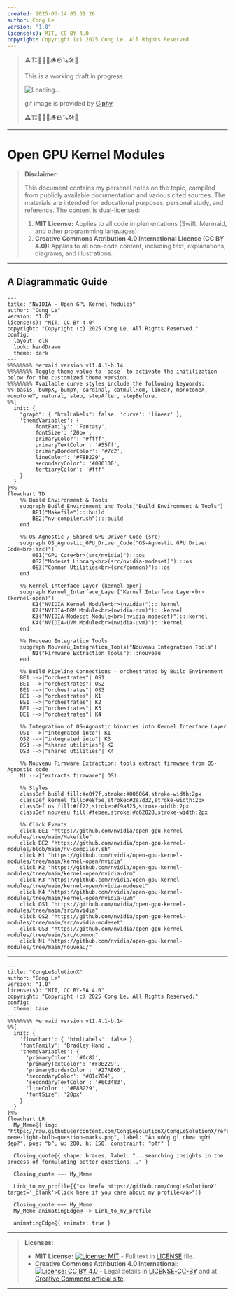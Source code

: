 ```yaml
---
created: 2025-03-14 05:31:26
author: Cong Le
version: "1.0"
license(s): MIT, CC BY 4.0
copyright: Copyright (c) 2025 Cong Le. All Rights Reserved.
---
```




> ⚠️🏗️🚧🦺🧱🪵🪨🪚🛠️👷
> 
> This is a working draft in progress.
> 
> ![Loading...](https://media3.giphy.com/media/v1.Y2lkPTc5MGI3NjExZXp6ejJ4eDh0dDl4Y3R5cDcwdzBnMjdhYjI5aWRpdXJqcG42N2ZwMyZlcD12MV9pbnRlcm5hbF9naWZfYnlfaWQmY3Q9Zw/SmaYvew52UlC9MmB6l/giphy.gif)
> 
> gif image is provided by [Giphy](https://giphy.com)
> 
> ⚠️🏗️🚧🦺🧱🪵🪨🪚🛠️👷

----


# Open GPU Kernel Modules
> **Disclaimer:**
>
> This document contains my personal notes on the topic,
> compiled from publicly available documentation and various cited sources.
> The materials are intended for educational purposes, personal study, and reference.
> The content is dual-licensed:
> 1. **MIT License:** Applies to all code implementations (Swift, Mermaid, and other programming languages).
> 2. **Creative Commons Attribution 4.0 International License (CC BY 4.0):** Applies to all non-code content, including text, explanations, diagrams, and illustrations.
---


## A Diagrammatic Guide 


```mermaid
---
title: "NVIDIA - Open GPU Kernel Modules"
author: "Cong Le"
version: "1.0"
license(s): "MIT, CC BY 4.0"
copyright: "Copyright (c) 2025 Cong Le. All Rights Reserved."
config:
  layout: elk
  look: handDrawn
  theme: dark
---
%%%%%%%% Mermaid version v11.4.1-b.14
%%%%%%%% Toggle theme value to `base` to activate the initilization below for the customized theme version.
%%%%%%%% Available curve styles include the following keywords:
%% basis, bumpX, bumpY, cardinal, catmullRom, linear, monotoneX, monotoneY, natural, step, stepAfter, stepBefore.
%%{
  init: {
    "graph": { "htmlLabels": false, 'curve': 'linear' },
    'themeVariables': {
        'fontFamily': 'Fantasy',
        'fontSize': '20px',
        'primaryColor': '#ffff',
        'primaryTextColor': '#55ff',
        'primaryBorderColor': '#7c2',
        'lineColor': '#F8B229',
        'secondaryColor': '#006100',
        'tertiaryColor': '#fff'
    }
  }
}%%
flowchart TD
    %% Build Environment & Tools
    subgraph Build_Environment_and_Tools["Build Environment & Tools"]
        BE1("Makefile"):::build
        BE2("nv-compiler.sh"):::build
    end

    %% OS-Agnostic / Shared GPU Driver Code (src)
    subgraph OS_Agnostic_GPU_Driver_Code["OS-Agnostic GPU Driver Code<br>(src)"]
        OS1("GPU Core<br>(src/nvidia)"):::os
        OS2("Modeset Library<br>(src/nvidia-modeset)"):::os
        OS3("Common Utilities<br>(src/common)"):::os
    end

    %% Kernel Interface Layer (kernel-open)
    subgraph Kernel_Interface_Layer["Kernel Interface Layer<br>(kernel-open)"]
        K1("NVIDIA Kernel Module<br>(nvidia)"):::kernel
        K2("NVIDIA-DRM Module<br>(nvidia-drm)"):::kernel
        K3("NVIDIA-Modeset Module<br>(nvidia-modeset)"):::kernel
        K4("NVIDIA-UVM Module<br>(nvidia-uvm)"):::kernel
    end

    %% Nouveau Integration Tools
    subgraph Nouveau_Integration_Tools["Nouveau Integration Tools"]
        N1("Firmware Extraction Tools"):::nouveau
    end

    %% Build Pipeline Connections - orchestrated by Build Environment
    BE1 -->|"orchestrates"| OS1
    BE1 -->|"orchestrates"| OS2
    BE1 -->|"orchestrates"| OS3
    BE1 -->|"orchestrates"| K1
    BE1 -->|"orchestrates"| K2
    BE1 -->|"orchestrates"| K3
    BE1 -->|"orchestrates"| K4

    %% Integration of OS-Agnostic binaries into Kernel Interface Layer
    OS1 -->|"integrated into"| K1
    OS2 -->|"integrated into"| K3
    OS3 -->|"shared utilities"| K2
    OS3 -->|"shared utilities"| K4

    %% Nouveau Firmware Extraction: tools extract firmware from OS-Agnostic code
    N1 -->|"extracts firmware"| OS1

    %% Styles
    classDef build fill:#e0f7f,stroke:#006064,stroke-width:2px
    classDef kernel fill:#e8f5e,stroke:#2e7d32,stroke-width:2px
    classDef os fill:#ff22,stroke:#f9a825,stroke-width:2px
    classDef nouveau fill:#febee,stroke:#c62828,stroke-width:2px

    %% Click Events
    click BE1 "https://github.com/nvidia/open-gpu-kernel-modules/tree/main/Makefile"
    click BE2 "https://github.com/nvidia/open-gpu-kernel-modules/blob/main/nv-compiler.sh"
    click K1 "https://github.com/nvidia/open-gpu-kernel-modules/tree/main/kernel-open/nvidia"
    click K2 "https://github.com/nvidia/open-gpu-kernel-modules/tree/main/kernel-open/nvidia-drm"
    click K3 "https://github.com/nvidia/open-gpu-kernel-modules/tree/main/kernel-open/nvidia-modeset"
    click K4 "https://github.com/nvidia/open-gpu-kernel-modules/tree/main/kernel-open/nvidia-uvm"
    click OS1 "https://github.com/nvidia/open-gpu-kernel-modules/tree/main/src/nvidia"
    click OS2 "https://github.com/nvidia/open-gpu-kernel-modules/tree/main/src/nvidia-modeset"
    click OS3 "https://github.com/nvidia/open-gpu-kernel-modules/tree/main/src/common"
    click N1 "https://github.com/nvidia/open-gpu-kernel-modules/tree/main/nouveau/"

```




---

<!-- 
```mermaid
%% Current Mermaid version
info
```  -->


```mermaid
---
title: "CongLeSolutionX"
author: "Cong Le"
version: "1.0"
license(s): "MIT, CC BY-SA 4.0"
copyright: "Copyright (c) 2025 Cong Le. All Rights Reserved."
config:
  theme: base
---
%%%%%%%% Mermaid version v11.4.1-b.14
%%{
  init: {
    'flowchart': { 'htmlLabels': false },
    'fontFamily': 'Bradley Hand',
    'themeVariables': {
      'primaryColor': '#fc82',
      'primaryTextColor': '#F8B229',
      'primaryBorderColor': '#27AE60',
      'secondaryColor': '#81c784',
      'secondaryTextColor': '#6C3483',
      'lineColor': '#F8B229',
      'fontSize': '20px'
    }
  }
}%%
flowchart LR
  My_Meme@{ img: "https://raw.githubusercontent.com/CongLeSolutionX/CongLeSolutionX/refs/heads/main/assets/images/My-meme-light-bulb-question-marks.png", label: "Ăn uống gì chưa ngừi đẹp?", pos: "b", w: 200, h: 150, constraint: "off" }

  Closing_quote@{ shape: braces, label: "...searching insights in the process of formulating better questions..." }

  Closing_quote ~~~ My_Meme
    
  Link_to_my_profile{{"<a href='https://github.com/CongLeSolutionX' target='_blank'>Click here if you care about my profile</a>"}}

  Closing_quote ~~~ My_Meme
  My_Meme animatingEdge@--> Link_to_my_profile
  
  animatingEdge@{ animate: true }

```

---
> **Licenses:**
>
> - **MIT License:**  [![License: MIT](https://img.shields.io/badge/License-MIT-yellow.svg)](LICENSE) - Full text in [LICENSE](LICENSE) file.
> - **Creative Commons Attribution 4.0 International:** [![License: CC BY 4.0](https://licensebuttons.net/l/by/4.0/88x31.png)](LICENSE-CC-BY) - Legal details in [LICENSE-CC-BY](LICENSE-CC-BY) and at [Creative Commons official site](http://creativecommons.org/licenses/by/4.0/).
> 
---
